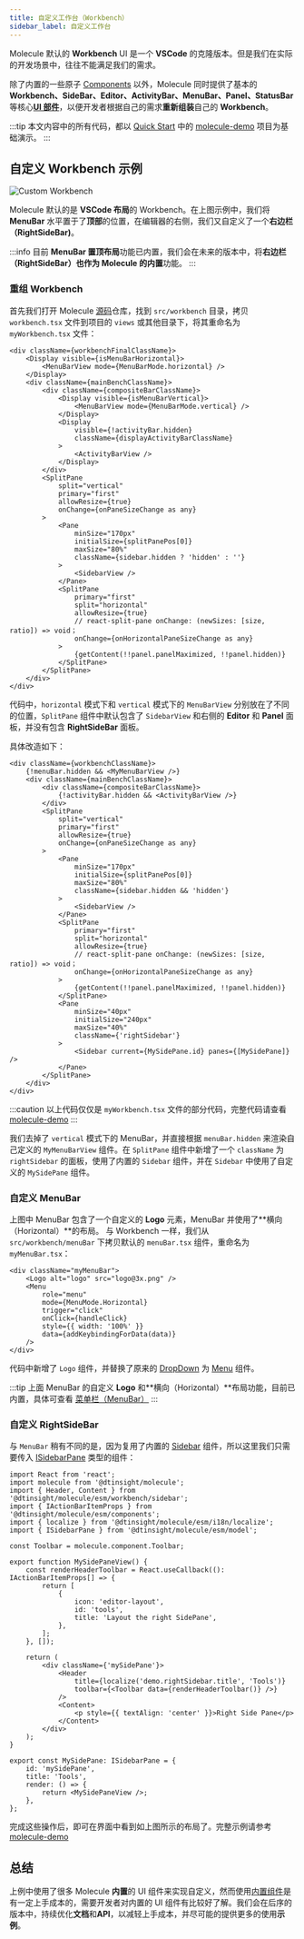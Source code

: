```yaml
---
title: 自定义工作台（Workbench）
sidebar_label: 自定义工作台
---
```


Molecule 默认的 **Workbench** UI 是一个 **VSCode** 的克隆版本。但是我们在实际的开发场景中，往往不能满足我们的需求。

除了内置的一些原子 [Components](../api/namespaces/molecule.component) 以外，Molecule 同时提供了基本的 **Workbench、SideBar、Editor、ActivityBar、MenuBar、Panel、StatusBar** 等核心[**UI 部件**](./../guides/extend-workbench.md)，以便开发者根据自己的需求**重新组装**自己的 **Workbench**。

:::tip
本文内容中的所有代码，都以 [Quick Start](../quick-start) 中的 [molecule-demo](https://github.com/DTStack/molecule-examples/tree/main/packages/molecule-demo) 项目为基础演示。
:::

## 自定义 Workbench 示例

![Custom Workbench](/img/advanced/custom-workbench.png)

Molecule 默认的是 **VSCode 布局**的 Workbench。在上图示例中，我们将 **MenuBar** 水平置于了**顶部**的位置，在编辑器的右侧，我们又自定义了一个**右边栏（RightSideBar)**。

:::info
目前 **MenuBar 置顶布局**功能已内置，我们会在未来的版本中，将**右边栏（RightSideBar）**也作为 Molecule 的**内置**功能。
:::

### 重组 Workbench

首先我们打开 Molecule [源码](https://github.com/DTStack/molecule)仓库，找到 `src/workbench` 目录，拷贝 `workbench.tsx` 文件到项目的 `views` 或其他目录下，将其重命名为 `myWorkbench.tsx` 文件：

```tsx
<div className={workbenchFinalClassName}>
    <Display visible={isMenuBarHorizontal}>
        <MenuBarView mode={MenuBarMode.horizontal} />
    </Display>
    <div className={mainBenchClassName}>
        <div className={compositeBarClassName}>
            <Display visible={isMenuBarVertical}>
                <MenuBarView mode={MenuBarMode.vertical} />
            </Display>
            <Display
                visible={!activityBar.hidden}
                className={displayActivityBarClassName}
            >
                <ActivityBarView />
            </Display>
        </div>
        <SplitPane
            split="vertical"
            primary="first"
            allowResize={true}
            onChange={onPaneSizeChange as any}
        >
            <Pane
                minSize="170px"
                initialSize={splitPanePos[0]}
                maxSize="80%"
                className={sidebar.hidden ? 'hidden' : ''}
            >
                <SidebarView />
            </Pane>
            <SplitPane
                primary="first"
                split="horizontal"
                allowResize={true}
                // react-split-pane onChange: (newSizes: [size, ratio]) => void；
                onChange={onHorizontalPaneSizeChange as any}
            >
                {getContent(!!panel.panelMaximized, !!panel.hidden)}
            </SplitPane>
        </SplitPane>
    </div>
</div>
```

代码中，`horizontal` 模式下和 `vertical` 模式下的 `MenuBarView` 分别放在了不同的位置，`SplitPane` 组件中默认包含了 `SidebarView` 和右侧的 **Editor** 和 **Panel** 面板，并没有包含 **RightSideBar** 面板。

具体改造如下：

```tsx title="/src/views/myWorkbench.tsx"
<div className={workbenchClassName}>
    {!menuBar.hidden && <MyMenuBarView />}
    <div className={mainBenchClassName}>
        <div className={compositeBarClassName}>
            {!activityBar.hidden && <ActivityBarView />}
        </div>
        <SplitPane
            split="vertical"
            primary="first"
            allowResize={true}
            onChange={onPaneSizeChange as any}
        >
            <Pane
                minSize="170px"
                initialSize={splitPanePos[0]}
                maxSize="80%"
                className={sidebar.hidden && 'hidden'}
            >
                <SidebarView />
            </Pane>
            <SplitPane
                primary="first"
                split="horizontal"
                allowResize={true}
                // react-split-pane onChange: (newSizes: [size, ratio]) => void；
                onChange={onHorizontalPaneSizeChange as any}
            >
                {getContent(!!panel.panelMaximized, !!panel.hidden)}
            </SplitPane>
            <Pane
                minSize="40px"
                initialSize="240px"
                maxSize="40%"
                className={'rightSidebar'}
            >
                <Sidebar current={MySidePane.id} panes={[MySidePane]} />
            </Pane>
        </SplitPane>
    </div>
</div>
```

:::caution
以上代码仅仅是 `myWorkbench.tsx` 文件的部分代码，完整代码请查看 [molecule-demo](https://github.com/DTStack/molecule-examples/tree/main/packages/molecule-demo/src/views/myWorkbench.tsx)
:::

我们去掉了 `vertical` 模式下的 MenuBar，并直接根据 `menuBar.hidden` 来渲染自己定义的 `MyMenuBarView` 组件。在 `SplitPane` 组件中新增了一个 `className` 为 `rightSidebar` 的面板，使用了内置的 `Sidebar` 组件，并在 `Sidebar` 中使用了自定义的 `MySidePane` 组件。

### 自定义 MenuBar

上图中 MenuBar 包含了一个自定义的 **Logo** 元素，MenuBar 并使用了**横向（Horizontal）**的布局。 与 Workbench 一样，我们从 `src/workbench/menuBar` 下拷贝默认的 `menuBar.tsx` 组件，重命名为 `myMenuBar.tsx`：

```tsx title="/src/views/myMenuBar/index.tsx"
<div className="myMenuBar">
    <Logo alt="logo" src="logo@3x.png" />
    <Menu
        role="menu"
        mode={MenuMode.Horizontal}
        trigger="click"
        onClick={handleClick}
        style={{ width: '100%' }}
        data={addKeybindingForData(data)}
    />
</div>
```

代码中新增了 `Logo` 组件，并替换了原来的 [DropDown](../api/namespaces/molecule.component#dropdown) 为 [Menu](../api/namespaces/molecule.component#menu) 组件。

:::tip
上面 MenuBar 的自定义 **Logo** 和**横向（Horizontal）**布局功能，目前已内置，具体可查看 [菜单栏（MenuBar）](../guides/extend-workbench#菜单栏menubar)
:::

### 自定义 RightSideBar

与 `MenuBar` 稍有不同的是，因为复用了内置的 [Sidebar](../api/namespaces/molecule#sidebar-1) 组件，所以这里我们只需要传入 [ISidebarPane](../api/interfaces/molecule.model.ISidebarPane) 类型的组件：

```tsx title="/src/views/mySidePane.tsx"
import React from 'react';
import molecule from '@dtinsight/molecule';
import { Header, Content } from '@dtinsight/molecule/esm/workbench/sidebar';
import { IActionBarItemProps } from '@dtinsight/molecule/esm/components';
import { localize } from '@dtinsight/molecule/esm/i18n/localize';
import { ISidebarPane } from '@dtinsight/molecule/esm/model';

const Toolbar = molecule.component.Toolbar;

export function MySidePaneView() {
    const renderHeaderToolbar = React.useCallback((): IActionBarItemProps[] => {
        return [
            {
                icon: 'editor-layout',
                id: 'tools',
                title: 'Layout the right SidePane',
            },
        ];
    }, []);

    return (
        <div className={'mySidePane'}>
            <Header
                title={localize('demo.rightSidebar.title', 'Tools')}
                toolbar={<Toolbar data={renderHeaderToolbar()} />}
            />
            <Content>
                <p style={{ textAlign: 'center' }}>Right Side Pane</p>
            </Content>
        </div>
    );
}

export const MySidePane: ISidebarPane = {
    id: 'mySidePane',
    title: 'Tools',
    render: () => {
        return <MySidePaneView />;
    },
};
```

完成这些操作后，即可在界面中看到如上图所示的布局了。完整示例请参考 [molecule-demo](https://github.com/DTStack/molecule-examples/tree/main/packages/molecule-demo)

## 总结

上例中使用了很多 Molecule **内置**的 UI 组件来实现自定义，然而使用[内置组件](../api/namespaces/molecule.component)是有一定上手成本的，需要开发者对内置的 UI 组件有比较好了解。我们会在后序的版本中，持续优化**文档**和**API**，以减轻上手成本，并尽可能的提供更多的使用**示例**。
